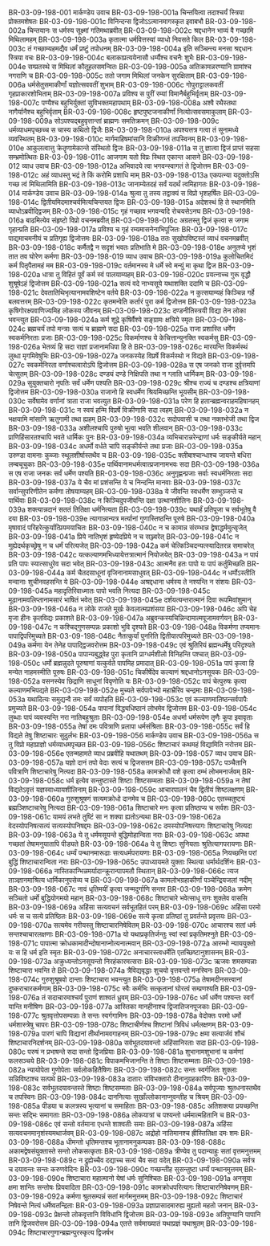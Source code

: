 BR-03-09-198-001	मार्कण्डेय उवाच
BR-03-09-198-001a	चिन्तयित्वा तदाश्चर्यं स्त्रिया प्रोक्तमशेषतः
BR-03-09-198-001c	विनिन्दन्स द्विजोऽऽत्मानमागस्कृत इवाबभौ
BR-03-09-198-002a	चिन्तयानः स धर्मस्य सूक्ष्मां गतिमथाब्रवीत्
BR-03-09-198-002c	श्रद्दधानेन भाव्यं वै गच्छामि मिथिलामहम्
BR-03-09-198-003a	कृतात्मा धर्मवित्तस्यां व्याधो निवसते किल
BR-03-09-198-003c	तं गच्छाम्यहमद्यैव धर्मं प्रष्टुं तपोधनम्
BR-03-09-198-004a	इति सञ्चिन्त्य मनसा श्रद्दधानः स्त्रिया वचः
BR-03-09-198-004c	बलाकाप्रत्ययेनासौ धर्म्यैश्च वचनैः शुभैः
BR-03-09-198-004e	सम्प्रतस्थे स मिथिलां कौतूहलसमन्वितः
BR-03-09-198-005a	अतिक्रामन्नरण्यानि ग्रामांश्च नगराणि च
BR-03-09-198-005c	ततो जगाम मिथिलां जनकेन सुरक्षिताम्
BR-03-09-198-006a	धर्मसेतुसमाकीर्णां यज्ञोत्सववतीं शुभाम्
BR-03-09-198-006c	गोपुराट्टालकवतीं गृहप्राकारशोभिताम्
BR-03-09-198-007a	प्रविश्य स पुरीं रम्यां विमानैर्बहुभिर्वृताम्
BR-03-09-198-007c	पण्यैश्च बहुभिर्युक्तां सुविभक्तमहापथाम्
BR-03-09-198-008a	अश्वै रथैस्तथा नागैर्यानैश्च बहुभिर्वृताम्
BR-03-09-198-008c	हृष्टपुष्टजनाकीर्णां नित्योत्सवसमाकुलाम्
BR-03-09-198-009a	सोऽपश्यद्बहुवृत्तान्तां ब्राह्मणः समतिक्रमन्
BR-03-09-198-009c	धर्मव्याधमपृच्छच्च स चास्य कथितो द्विजैः
BR-03-09-198-010a	अपश्यत्तत्र गत्वा तं सूनामध्ये व्यवस्थितम्
BR-03-09-198-010c	मार्गमाहिषमांसानि विक्रीणन्तं तपस्विनम्
BR-03-09-198-010e	आकुलत्वात्तु क्रेतॄणामेकान्ते संस्थितो द्विजः
BR-03-09-198-011a	स तु ज्ञात्वा द्विजं प्राप्तं सहसा सम्भ्रमोत्थितः
BR-03-09-198-011c	आजगाम यतो विप्रः स्थित एकान्त आसने
BR-03-09-198-012	व्याध उवाच
BR-03-09-198-012a	अभिवादये त्वा भगवन्स्वागतं ते द्विजोत्तम
BR-03-09-198-012c	अहं व्याधस्तु भद्रं ते किं करोमि प्रशाधि माम्
BR-03-09-198-013a	एकपत्न्या यदुक्तोऽसि गच्छ त्वं मिथिलामिति
BR-03-09-198-013c	जानाम्येतदहं सर्वं यदर्थं त्वमिहागतः
BR-03-09-198-014	मार्कण्डेय उवाच
BR-03-09-198-014a	श्रुत्वा तु तस्य तद्वाक्यं स विप्रो भृशहर्षितः
BR-03-09-198-014c	द्वितीयमिदमाश्चर्यमित्यचिन्तयत द्विजः
BR-03-09-198-015a	अदेशस्थं हि ते स्थानमिति व्याधोऽब्रवीद्द्विजम्
BR-03-09-198-015c	गृहं गच्छाव भगवन्यदि रोचयसेऽनघ
BR-03-09-198-016a	बाढमित्येव संहृष्टो विप्रो वचनमब्रवीत्
BR-03-09-198-016c	अग्रतस्तु द्विजं कृत्वा स जगाम गृहान्प्रति
BR-03-09-198-017a	प्रविश्य च गृहं रम्यमासनेनाभिपूजितः
BR-03-09-198-017c	पाद्यमाचमनीयं च प्रतिगृह्य द्विजोत्तमः
BR-03-09-198-018a	ततः सुखोपविष्टस्तं व्याधं वचनमब्रवीत्
BR-03-09-198-018c	कर्मैतद्वै न सदृशं भवतः प्रतिभाति मे
BR-03-09-198-018e	अनुतप्ये भृशं तात तव घोरेण कर्मणा
BR-03-09-198-019	व्याध उवाच
BR-03-09-198-019a	कुलोचितमिदं कर्म पितृपैतामहं मम
BR-03-09-198-019c	वर्तमानस्य मे धर्मे स्वे मन्युं मा कृथा द्विज
BR-03-09-198-020a	धात्रा तु विहितं पूर्वं कर्म स्वं पालयाम्यहम्
BR-03-09-198-020c	प्रयत्नाच्च गुरू वृद्धौ शुश्रूषेऽहं द्विजोत्तम
BR-03-09-198-021a	सत्यं वदे नाभ्यसूये यथाशक्ति ददामि च
BR-03-09-198-021c	देवतातिथिभृत्यानामवशिष्टेन वर्तये
BR-03-09-198-022a	न कुत्सयाम्यहं किञ्चिन्न गर्हे बलवत्तरम्
BR-03-09-198-022c	कृतमन्वेति कर्तारं पुरा कर्म द्विजोत्तम
BR-03-09-198-023a	कृषिगोरक्ष्यवाणिज्यमिह लोकस्य जीवनम्
BR-03-09-198-023c	दण्डनीतिस्त्रयी विद्या तेन लोका भवन्त्युत
BR-03-09-198-024a	कर्म शूद्रे कृषिर्वैश्ये सङ्ग्रामः क्षत्रिये स्मृतः
BR-03-09-198-024c	ब्रह्मचर्यं तपो मन्त्राः सत्यं च ब्राह्मणे सदा
BR-03-09-198-025a	राजा प्रशास्ति धर्मेण स्वकर्मनिरताः प्रजाः
BR-03-09-198-025c	विकर्माणश्च ये केचित्तान्युनक्ति स्वकर्मसु
BR-03-09-198-026a	भेतव्यं हि सदा राज्ञां प्रजानामधिपा हि ते
BR-03-09-198-026c	मारयन्ति विकर्मस्थं लुब्धा मृगमिवेषुभिः
BR-03-09-198-027a	जनकस्येह विप्रर्षे विकर्मस्थो न विद्यते
BR-03-09-198-027c	स्वकर्मनिरता वर्णाश्चत्वारोऽपि द्विजोत्तम
BR-03-09-198-028a	स एष जनको राजा दुर्वृत्तमपि चेत्सुतम्
BR-03-09-198-028c	दण्ड्यं दण्डे निक्षिपति तथा न ग्लाति धार्मिकम्
BR-03-09-198-029a	सुयुक्तचारो नृपतिः सर्वं धर्मेण पश्यति
BR-03-09-198-029c	श्रीश्च राज्यं च दण्डश्च क्षत्रियाणां द्विजोत्तम
BR-03-09-198-030a	राजानो हि स्वधर्मेण श्रियमिच्छन्ति भूयसीम्
BR-03-09-198-030c	सर्वेषामेव वर्णानां त्राता राजा भवत्युत
BR-03-09-198-031a	परेण हि हतान्ब्रह्मन्वराहमहिषानहम्
BR-03-09-198-031c	न स्वयं हन्मि विप्रर्षे विक्रीणामि सदा त्वहम्
BR-03-09-198-032a	न भक्षयामि मांसानि ऋतुगामी तथा ह्यहम्
BR-03-09-198-032c	सदोपवासी च तथा नक्तभोजी तथा द्विज
BR-03-09-198-033a	अशीलश्चापि पुरुषो भूत्वा भवति शीलवान्
BR-03-09-198-033c	प्राणिहिंसारतश्चापि भवते धार्मिकः पुनः
BR-03-09-198-034a	व्यभिचारान्नरेन्द्राणां धर्मः सङ्कीर्यते महान्
BR-03-09-198-034c	अधर्मो वर्धते चापि सङ्कीर्यन्ते तथा प्रजाः
BR-03-09-198-035a	उरुण्डा वामनाः कुब्जाः स्थूलशीर्षास्तथैव च
BR-03-09-198-035c	क्लीबाश्चान्धाश्च जायन्ते बधिरा लम्बचूचुकाः
BR-03-09-198-035e	पार्थिवानामधर्मत्वात्प्रजानामभवः सदा
BR-03-09-198-036a	स एष राजा जनकः सर्वं धर्मेण पश्यति
BR-03-09-198-036c	अनुगृह्णन्प्रजाः सर्वाः स्वधर्मनिरताः सदा
BR-03-09-198-037a	ये चैव मां प्रशंसन्ति ये च निन्दन्ति मानवाः
BR-03-09-198-037c	सर्वान्सुपरिणीतेन कर्मणा तोषयाम्यहम्
BR-03-09-198-038a	ये जीवन्ति स्वधर्मेण सम्भुञ्जन्ते च पार्थिवाः
BR-03-09-198-038c	न किञ्चिदुपजीवन्ति दक्षा उत्थानशीलिनः
BR-03-09-198-039a	शक्त्यान्नदानं सततं तितिक्षा धर्मनित्यता
BR-03-09-198-039c	यथार्हं प्रतिपूजा च सर्वभूतेषु वै दया
BR-03-09-198-039e	त्यागान्नान्यत्र मर्त्यानां गुणास्तिष्ठन्ति पूरुषे
BR-03-09-198-040a	मृषावादं परिहरेत्कुर्यात्प्रियमयाचितः
BR-03-09-198-040c	न च कामान्न संरम्भान्न द्वेषाद्धर्ममुत्सृजेत्
BR-03-09-198-041a	प्रिये नातिभृशं हृष्येदप्रिये न च सञ्ज्वरेत्
BR-03-09-198-041c	न मुह्येदर्थकृच्छ्रेषु न च धर्मं परित्यजेत्
BR-03-09-198-042a	कर्म चेत्किञ्चिदन्यत्स्यादितरन्न समाचरेत्
BR-03-09-198-042c	यत्कल्याणमभिध्यायेत्तत्रात्मानं नियोजयेत्
BR-03-09-198-043a	न पापं प्रति पापः स्यात्साधुरेव सदा भवेत्
BR-03-09-198-043c	आत्मनैव हतः पापो यः पापं कर्तुमिच्छति
BR-03-09-198-044a	कर्म चैतदसाधूनां वृजिनानामसाधुवत्
BR-03-09-198-044c	न धर्मोऽस्तीति मन्वानाः शुचीनवहसन्ति ये
BR-03-09-198-044e	अश्रद्दधाना धर्मस्य ते नश्यन्ति न संशयः
BR-03-09-198-045a	महादृतिरिवाध्मातः पापो भवति नित्यदा
BR-03-09-198-045c	मूढानामवलिप्तानामसारं भाषितं भवेत्
BR-03-09-198-045e	दर्शयत्यन्तरात्मानं दिवा रूपमिवांशुमान्
BR-03-09-198-046a	न लोके राजते मूर्खः केवलात्मप्रशंसया
BR-03-09-198-046c	अपि चेह मृजा हीनः कृतविद्यः प्रकाशते
BR-03-09-198-047a	अब्रुवन्कस्यचिन्निन्दामात्मपूजामवर्णयन्
BR-03-09-198-047c	न कश्चिद्गुणसम्पन्नः प्रकाशो भुवि दृश्यते
BR-03-09-198-048a	विकर्मणा तप्यमानः पापाद्विपरिमुच्यते
BR-03-09-198-048c	नैतत्कुर्यां पुनरिति द्वितीयात्परिमुच्यते
BR-03-09-198-049a	कर्मणा येन तेनेह पापाद्द्विजवरोत्तम
BR-03-09-198-049c	एवं श्रुतिरियं ब्रह्मन्धर्मेषु परिदृश्यते
BR-03-09-198-050a	पापान्यबुद्ध्वेह पुरा कृतानि प्राग्धर्मशीलो विनिहन्ति पश्चात्
BR-03-09-198-050c	धर्मो ब्रह्मन्नुदते पूरुषाणां यत्कुर्वते पापमिह प्रमादात्
BR-03-09-198-051a	पापं कृत्वा हि मन्येत नाहमस्मीति पूरुषः
BR-03-09-198-051c	चिकीर्षेदेव कल्याणं श्रद्दधानोऽनसूयकः
BR-03-09-198-052a	वसनस्येव छिद्राणि साधूनां विवृणोति यः
BR-03-09-198-052c	पापं चेत्पुरुषः कृत्वा कल्याणमभिपद्यते
BR-03-09-198-052e	मुच्यते सर्वपापेभ्यो महाभ्रैरिव चन्द्रमाः
BR-03-09-198-053a	यथादित्यः समुद्यन्वै तमः सर्वं व्यपोहति
BR-03-09-198-053c	एवं कल्याणमातिष्ठन्सर्वपापैः प्रमुच्यते
BR-03-09-198-054a	पापानां विद्ध्यधिष्ठानं लोभमेव द्विजोत्तम
BR-03-09-198-054c	लुब्धाः पापं व्यवस्यन्ति नरा नातिबहुश्रुताः
BR-03-09-198-054e	अधर्मा धर्मरूपेण तृणैः कूपा इवावृताः
BR-03-09-198-055a	तेषां दमः पवित्राणि प्रलापा धर्मसंश्रिताः
BR-03-09-198-055c	सर्वं हि विद्यते तेषु शिष्टाचारः सुदुर्लभः
BR-03-09-198-056	मार्कण्डेय उवाच
BR-03-09-198-056a	स तु विप्रो महाप्राज्ञो धर्मव्याधमपृच्छत
BR-03-09-198-056c	शिष्टाचारं कथमहं विद्यामिति नरोत्तम
BR-03-09-198-056e	एतन्महामते व्याध प्रब्रवीहि यथातथम्
BR-03-09-198-057	व्याध उवाच
BR-03-09-198-057a	यज्ञो दानं तपो वेदाः सत्यं च द्विजसत्तम
BR-03-09-198-057c	पञ्चैतानि पवित्राणि शिष्टाचारेषु नित्यदा
BR-03-09-198-058a	कामक्रोधौ वशे कृत्वा दम्भं लोभमनार्जवम्
BR-03-09-198-058c	धर्म इत्येव सन्तुष्टास्ते शिष्टाः शिष्टसम्मताः
BR-03-09-198-059a	न तेषां विद्यतेऽवृत्तं यज्ञस्वाध्यायशीलिनाम्
BR-03-09-198-059c	आचारपालनं चैव द्वितीयं शिष्टलक्षणम्
BR-03-09-198-060a	गुरुशुश्रूषणं सत्यमक्रोधो दानमेव च
BR-03-09-198-060c	एतच्चतुष्टयं ब्रह्मञ्शिष्टाचारेषु नित्यदा
BR-03-09-198-061a	शिष्टाचारे मनः कृत्वा प्रतिष्ठाप्य च सर्वशः
BR-03-09-198-061c	यामयं लभते तुष्टिं सा न शक्या ह्यतोऽन्यथा
BR-03-09-198-062a	वेदस्योपनिषत्सत्यं सत्यस्योपनिषद्दमः
BR-03-09-198-062c	दमस्योपनिषत्त्यागः शिष्टाचारेषु नित्यदा
BR-03-09-198-063a	ये तु धर्ममसूयन्ते बुद्धिमोहान्विता नराः
BR-03-09-198-063c	अपथा गच्छतां तेषामनुयातापि पीड्यते
BR-03-09-198-064a	ये तु शिष्टाः सुनियताः श्रुतित्यागपरायणाः
BR-03-09-198-064c	धर्म्यं पन्थानमारूढाः सत्यधर्मपरायणाः
BR-03-09-198-065a	नियच्छन्ति परां बुद्धिं शिष्टाचारान्विता नराः
BR-03-09-198-065c	उपाध्यायमते युक्ताः स्थित्या धर्मार्थदर्शिनः
BR-03-09-198-066a	नास्तिकान्भिन्नमर्यादान्क्रूरान्पापमतौ स्थितान्
BR-03-09-198-066c	त्यज ताञ्ज्ञानमाश्रित्य धार्मिकानुपसेव्य च
BR-03-09-198-067a	कामलोभग्रहाकीर्णां पञ्चेन्द्रियजलां नदीम्
BR-03-09-198-067c	नावं धृतिमयीं कृत्वा जन्मदुर्गाणि सन्तर
BR-03-09-198-068a	क्रमेण सञ्चितो धर्मो बुद्धियोगमयो महान्
BR-03-09-198-068c	शिष्टाचारे भवेत्साधू रागः शुक्लेव वाससि
BR-03-09-198-069a	अहिंसा सत्यवचनं सर्वभूतहितं परम्
BR-03-09-198-069c	अहिंसा परमो धर्मः स च सत्ये प्रतिष्ठितः
BR-03-09-198-069e	सत्ये कृत्वा प्रतिष्ठां तु प्रवर्तन्ते प्रवृत्तयः
BR-03-09-198-070a	सत्यमेव गरीयस्तु शिष्टाचारनिषेवितम्
BR-03-09-198-070c	आचारश्च सतां धर्मः सन्तश्चाचारलक्षणाः
BR-03-09-198-071a	यो यथाप्रकृतिर्जन्तुः स्वां स्वां प्रकृतिमश्नुते
BR-03-09-198-071c	पापात्मा क्रोधकामादीन्दोषानाप्नोत्यनात्मवान्
BR-03-09-198-072a	आरम्भो न्याययुक्तो यः स हि धर्म इति स्मृतः
BR-03-09-198-072c	अनाचारस्त्वधर्मेति एतच्छिष्टानुशासनम्
BR-03-09-198-073a	अक्रुध्यन्तोऽनसूयन्तो निरहंकारमत्सराः
BR-03-09-198-073c	ऋजवः शमसम्पन्नाः शिष्टाचारा भवन्ति ते
BR-03-09-198-074a	त्रैविद्यवृद्धाः शुचयो वृत्तवन्तो मनस्विनः
BR-03-09-198-074c	गुरुशुश्रूषवो दान्ताः शिष्टाचारा भवन्त्युत
BR-03-09-198-075a	तेषामदीनसत्त्वानां दुष्कराचारकर्मणाम्
BR-03-09-198-075c	स्वैः कर्मभिः सत्कृतानां घोरत्वं सम्प्रणश्यति
BR-03-09-198-076a	तं सदाचारमाश्चर्यं पुराणं शाश्वतं ध्रुवम्
BR-03-09-198-076c	धर्मं धर्मेण पश्यन्तः स्वर्गं यान्ति मनीषिणः
BR-03-09-198-077a	आस्तिका मानहीनाश्च द्विजातिजनपूजकाः
BR-03-09-198-077c	श्रुतवृत्तोपसम्पन्नाः ते सन्तः स्वर्गगामिनः
BR-03-09-198-078a	वेदोक्तः परमो धर्मो धर्मशास्त्रेषु चापरः
BR-03-09-198-078c	शिष्टाचीर्णश्च शिष्टानां त्रिविधं धर्मलक्षणम्
BR-03-09-198-079a	पारणं चापि विद्यानां तीर्थानामवगाहनम्
BR-03-09-198-079c	क्षमा सत्यार्जवं शौचं शिष्टाचारनिदर्शनम्
BR-03-09-198-080a	सर्वभूतदयावन्तो अहिंसानिरताः सदा
BR-03-09-198-080c	परुषं न प्रभाषन्ते सदा सन्तो द्विजप्रियाः
BR-03-09-198-081a	शुभानामशुभानां च कर्मणां फलसञ्चये
BR-03-09-198-081c	विपाकमभिजानन्ति ते शिष्टाः शिष्टसम्मताः
BR-03-09-198-082a	न्यायोपेता गुणोपेताः सर्वलोकहितैषिणः
BR-03-09-198-082c	सन्तः स्वर्गजितः शुक्लाः सन्निविष्टाश्च सत्पथे
BR-03-09-198-083a	दातारः संविभक्तारो दीनानुग्रहकारिणः
BR-03-09-198-083c	सर्वभूतदयावन्तस्ते शिष्टाः शिष्टसम्मताः
BR-03-09-198-084a	सर्वपूज्याः श्रुतधनास्तथैव च तपस्विनः
BR-03-09-198-084c	दाननित्याः सुखाँल्लोकानाप्नुवन्तीह च श्रियम्
BR-03-09-198-085a	पीडया च कलत्रस्य भृत्यानां च समाहिताः
BR-03-09-198-085c	अतिशक्त्या प्रयच्छन्ति सन्तः सद्भिः समागताः
BR-03-09-198-086a	लोकयात्रां च पश्यन्तो धर्ममात्महितानि च
BR-03-09-198-086c	एवं सन्तो वर्तमाना एधन्ते शाश्वतीः समाः
BR-03-09-198-087a	अहिंसा सत्यवचनमानृशंस्यमथार्जवम्
BR-03-09-198-087c	अद्रोहो नातिमानश्च ह्रीस्तितिक्षा दमः शमः
BR-03-09-198-088a	धीमन्तो धृतिमन्तश्च भूतानामनुकम्पकाः
BR-03-09-198-088c	अकामद्वेषसंयुक्तास्ते सन्तो लोकसत्कृताः
BR-03-09-198-089a	त्रीण्येव तु पदान्याहुः सतां वृत्तमनुत्तमम्
BR-03-09-198-089c	न द्रुह्येच्चैव दद्याच्च सत्यं चैव सदा वदेत्
BR-03-09-198-090a	सर्वत्र च दयावन्तः सन्तः करुणवेदिनः
BR-03-09-198-090c	गच्छन्तीह सुसन्तुष्टा धर्म्यं पन्थानमुत्तमम्
BR-03-09-198-090e	शिष्टाचारा महात्मानो येषां धर्मः सुनिश्चितः
BR-03-09-198-091a	अनसूया क्षमा शान्तिः सन्तोषः प्रियवादिता
BR-03-09-198-091c	कामक्रोधपरित्यागः शिष्टाचारनिषेवणम्
BR-03-09-198-092a	कर्मणा श्रुतसम्पन्नं सतां मार्गमनुत्तमम्
BR-03-09-198-092c	शिष्टाचारं निषेवन्ते नित्यं धर्मेष्वतन्द्रिताः
BR-03-09-198-093a	प्रज्ञाप्रासादमारुह्य मुह्यतो महतो जनान्
BR-03-09-198-093c	प्रेक्षन्तो लोकवृत्तानि विविधानि द्विजोत्तम
BR-03-09-198-093e	अतिपुण्यानि पापानि तानि द्विजवरोत्तम
BR-03-09-198-094a	एतत्ते सर्वमाख्यातं यथाप्रज्ञं यथाश्रुतम्
BR-03-09-198-094c	शिष्टाचारगुणान्ब्रह्मन्पुरस्कृत्य द्विजर्षभ
